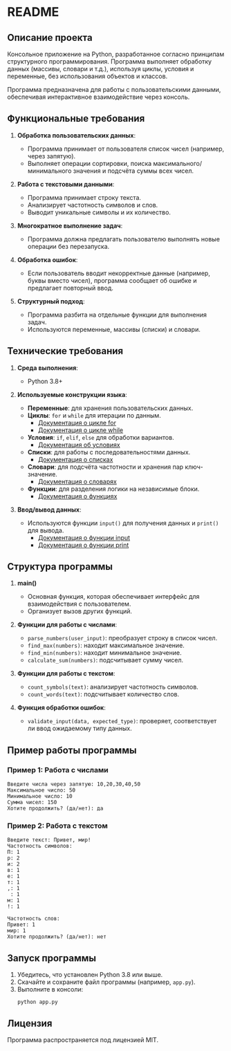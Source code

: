 # README

## Описание проекта

Консольное приложение на Python, разработанное согласно принципам структурного программирования. Программа выполняет обработку данных (массивы, словари и т.д.), используя циклы, условия и переменные, без использования объектов и классов.

Программа предназначена для работы с пользовательскими данными, обеспечивая интерактивное взаимодействие через консоль.

## Функциональные требования

1. **Обработка пользовательских данных**:
   - Программа принимает от пользователя список чисел (например, через запятую).
   - Выполняет операции сортировки, поиска максимального/минимального значения и подсчёта суммы всех чисел.

2. **Работа с текстовыми данными**:
   - Программа принимает строку текста.
   - Анализирует частотность символов и слов.
   - Выводит уникальные символы и их количество.

3. **Многократное выполнение задач**:
   - Программа должна предлагать пользователю выполнять новые операции без перезапуска.

4. **Обработка ошибок**:
   - Если пользователь вводит некорректные данные (например, буквы вместо чисел), программа сообщает об ошибке и предлагает повторный ввод.

5. **Структурный подход**:
   - Программа разбита на отдельные функции для выполнения задач.
   - Используются переменные, массивы (списки) и словари.

## Технические требования

1. **Среда выполнения**:
   - Python 3.8+

2. **Используемые конструкции языка**:
   - **Переменные**: для хранения пользовательских данных.
   - **Циклы**: `for` и `while` для итерации по данным.
     - [Документация о цикле for](https://docs.python.org/3/tutorial/controlflow.html#for-statements)
     - [Документация о цикле while](https://docs.python.org/3/tutorial/controlflow.html#the-while-statement)
   - **Условия**: `if`, `elif`, `else` для обработки вариантов.
     - [Документация об условиях](https://docs.python.org/3/tutorial/controlflow.html#if-statements)
   - **Списки**: для работы с последовательностями данных.
     - [Документация о списках](https://docs.python.org/3/tutorial/datastructures.html#more-on-lists)
   - **Словари**: для подсчёта частотности и хранения пар ключ-значение.
     - [Документация о словарях](https://docs.python.org/3/tutorial/datastructures.html#dictionaries)
   - **Функции**: для разделения логики на независимые блоки.
     - [Документация о функциях](https://docs.python.org/3/tutorial/controlflow.html#defining-functions)

3. **Ввод/вывод данных**:
   - Используются функции `input()` для получения данных и `print()` для вывода.
     - [Документация о функции input](https://docs.python.org/3/library/functions.html#input)
     - [Документация о функции print](https://docs.python.org/3/library/functions.html#print)

## Структура программы

1. **main()**
   - Основная функция, которая обеспечивает интерфейс для взаимодействия с пользователем.
   - Организует вызов других функций.

2. **Функции для работы с числами**:
   - `parse_numbers(user_input)`: преобразует строку в список чисел.
   - `find_max(numbers)`: находит максимальное значение.
   - `find_min(numbers)`: находит минимальное значение.
   - `calculate_sum(numbers)`: подсчитывает сумму чисел.

3. **Функции для работы с текстом**:
   - `count_symbols(text)`: анализирует частотность символов.
   - `count_words(text)`: подсчитывает количество слов.

4. **Функция обработки ошибок**:
   - `validate_input(data, expected_type)`: проверяет, соответствует ли ввод ожидаемому типу данных.

## Пример работы программы

### Пример 1: Работа с числами
```
Введите числа через запятую: 10,20,30,40,50
Максимальное число: 50
Минимальное число: 10
Сумма чисел: 150
Хотите продолжить? (да/нет): да
```

### Пример 2: Работа с текстом
```
Введите текст: Привет, мир!
Частотность символов:
П: 1
р: 2
и: 2
в: 1
е: 1
т: 1
,: 1
 : 1
м: 1
!: 1

Частотность слов:
Привет: 1
мир: 1
Хотите продолжить? (да/нет): нет
```

## Запуск программы

1. Убедитесь, что установлен Python 3.8 или выше.
2. Скачайте и сохраните файл программы (например, `app.py`).
3. Выполните в консоли:
   ```
   python app.py
   ```

## Лицензия
Программа распространяется под лицензией MIT.

